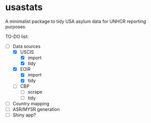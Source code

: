 # usastats

A minimalist package to tidy USA asylum data for UNHCR reporting purposes.

TO-DO list:
- [ ] Data sources
  - [x] USCIS
    - [x] import
    - [x] tidy
  - [x] EOIR
    - [x] import
    - [x] tidy
  - [ ] CBP
    - [ ] scrape
    - [ ] tidy
- [ ] Country mapping
- [ ] ASR/MYSR generation
- [ ] Shiny app?
